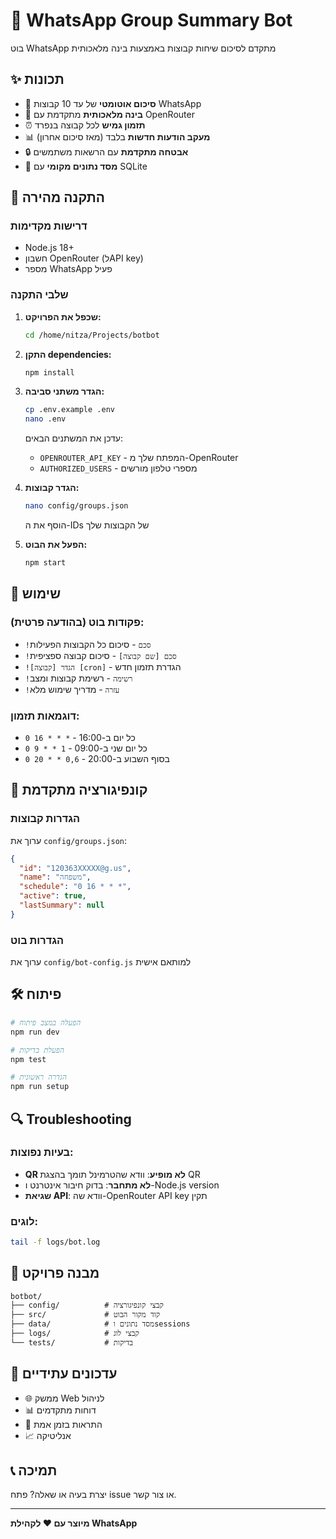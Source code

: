 # 🤖 WhatsApp Group Summary Bot

בוט WhatsApp מתקדם לסיכום שיחות קבוצות באמצעות בינה מלאכותית

## ✨ תכונות

- 📱 **סיכום אוטומטי** של עד 10 קבוצות WhatsApp
- 🤖 **בינה מלאכותית** מתקדמת עם OpenRouter
- ⏰ **תזמון גמיש** לכל קבוצה בנפרד
- 📊 **מעקב הודעות חדשות** בלבד (מאז סיכום אחרון)
- 🔒 **אבטחה מתקדמת** עם הרשאות משתמשים
- 💾 **מסד נתונים מקומי** עם SQLite

## 🚀 התקנה מהירה

### דרישות מקדימות
- Node.js 18+ 
- חשבון OpenRouter (לAPI key)
- מספר WhatsApp פעיל

### שלבי התקנה

1. **שכפל את הפרויקט:**
   ```bash
   cd /home/nitza/Projects/botbot
   ```

2. **התקן dependencies:**
   ```bash
   npm install
   ```

3. **הגדר משתני סביבה:**
   ```bash
   cp .env.example .env
   nano .env
   ```
   עדכן את המשתנים הבאים:
   - `OPENROUTER_API_KEY` - המפתח שלך מ-OpenRouter
   - `AUTHORIZED_USERS` - מספרי טלפון מורשים

4. **הגדר קבוצות:**
   ```bash
   nano config/groups.json
   ```
   הוסף את ה-IDs של הקבוצות שלך

5. **הפעל את הבוט:**
   ```bash
   npm start
   ```

## 📱 שימוש

### פקודות בוט (בהודעה פרטית):

- `!סכם` - סיכום כל הקבוצות הפעילות
- `!סכם [שם קבוצה]` - סיכום קבוצה ספציפית  
- `!הגדר [קבוצה] [cron]` - הגדרת תזמון חדש
- `!רשימה` - רשימת קבוצות ומצב
- `!עזרה` - מדריך שימוש מלא

### דוגמאות תזמון:
- `0 16 * * *` - כל יום ב-16:00
- `0 9 * * 1` - כל יום שני ב-09:00  
- `0 20 * * 0,6` - בסוף השבוע ב-20:00

## 🔧 קונפיגורציה מתקדמת

### הגדרות קבוצות
ערוך את `config/groups.json`:
```json
{
  "id": "120363XXXXX@g.us",
  "name": "משפחה",
  "schedule": "0 16 * * *",
  "active": true,
  "lastSummary": null
}
```

### הגדרות בוט
ערוך את `config/bot-config.js` למותאם אישית

## 🛠️ פיתוח

```bash
# הפעלה במצב פיתוח
npm run dev

# הפעלת בדיקות
npm test

# הגדרה ראשונית
npm run setup
```

## 🔍 Troubleshooting

### בעיות נפוצות:
- **QR לא מופיע**: וודא שהטרמינל תומך בהצגת QR
- **לא מתחבר**: בדוק חיבור אינטרנט ו-Node.js version
- **שגיאת API**: וודא שה-OpenRouter API key תקין

### לוגים:
```bash
tail -f logs/bot.log
```

## 📁 מבנה פרויקט

```
botbot/
├── config/          # קבצי קונפיגורציה
├── src/             # קוד מקור הבוט
├── data/            # מסד נתונים וsessions
├── logs/            # קבצי לוג
└── tests/           # בדיקות
```

## 🔄 עדכונים עתידיים

- 🌐 ממשק Web לניהול
- 📊 דוחות מתקדמים
- 🔔 התראות בזמן אמת
- 📈 אנליטיקה

## 📞 תמיכה

יצרת בעיה או שאלה? פתח issue או צור קשר.

---
**מיוצר עם ❤️ לקהילת WhatsApp**